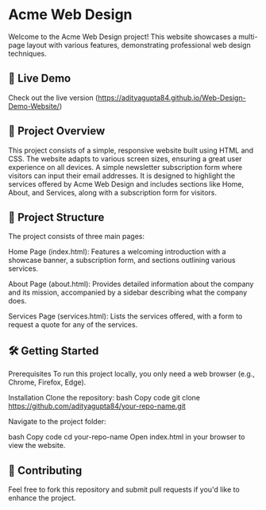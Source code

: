 # Acme Web Design
Welcome to the Acme Web Design project! This website showcases a multi-page layout with various features, demonstrating professional web design techniques.

## 🌟 Live Demo
Check out the live version (https://adityagupta84.github.io/Web-Design-Demo-Website/)

## 🔗 Project Overview
This project consists of a simple, responsive website built using HTML and CSS. 
The website adapts to various screen sizes, ensuring a great user experience on all devices.
A simple newsletter subscription form where visitors can input their email addresses.
It is designed to highlight the services offered by Acme Web Design and includes sections like Home, About, and Services, along with a subscription form for visitors.

## 📄 Project Structure
The project consists of three main pages:

Home Page (index.html): Features a welcoming introduction with a showcase banner, a subscription form, and sections outlining various services.

About Page (about.html): Provides detailed information about the company and its mission, accompanied by a sidebar describing what the company does.

Services Page (services.html): Lists the services offered, with a form to request a quote for any of the services.

## 🛠️ Getting Started
Prerequisites
To run this project locally, you only need a web browser (e.g., Chrome, Firefox, Edge).

Installation
Clone the repository:
bash
Copy code
git clone https://github.com/adityagupta84/your-repo-name.git

Navigate to the project folder:

bash
Copy code
cd your-repo-name
Open index.html in your browser to view the website.



## 🤝 Contributing
Feel free to fork this repository and submit pull requests if you'd like to enhance the project.
